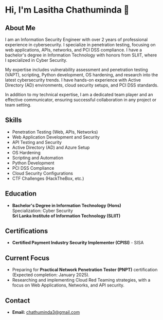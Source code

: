 # Hi, I'm Lasitha Chathuminda 👋

## About Me

I am an Information Security Engineer with over 2 years of professional experience in cybersecurity. I specialize in penetration testing, focusing on web applications, APIs, networks, and PCI DSS compliance. I have a bachelor's degree in Information Technology with honors from SLIIT, where I specialized in Cyber Security.

My expertise includes vulnerability assessment and penetration testing (VAPT), scripting, Python development, OS hardening, and research into the latest cybersecurity trends. I have hands-on experience with Active Directory (AD) environments, cloud security setups, and PCI DSS standards.

In addition to my technical expertise, I am a dedicated team player and an effective communicator, ensuring successful collaboration in any project or team setting.

## Skills

- Penetration Testing (Web, APIs, Networks)
- Web Application Development and Security
- API Testing and Security
- Active Directory (AD) and Azure Setup
- OS Hardening
- Scripting and Automation
- Python Development
- PCI DSS Compliance
- Cloud Security Configurations
- CTF Challenges (HackTheBox, etc.)

## Education

- **Bachelor's Degree in Information Technology (Hons)**  
  Specialization: Cyber Security  
  **Sri Lanka Institute of Information Technology (SLIIT)**

## Certifications

- **Certified Payment Industry Security Implementer (CPISI)** - SISA

## Current Focus

- Preparing for **Practical Network Penetration Tester (PNPT)** certification (Expected completion: January 2025).
- Researching and implementing Cloud Red Teaming strategies, with a focus on Web Applications, Networks, and API security.

## Contact

- **Email:** chathuminda3@gmail.com  
<!-- - **LinkedIn:** [Your LinkedIn Profile URL] -->
<!-- - **GitHub:** [Your GitHub Profile URL] -->
